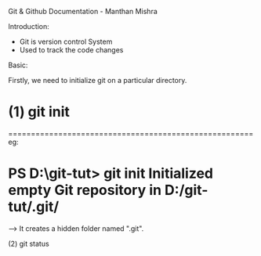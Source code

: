 Git & Github Documentation - Manthan Mishra

Introduction:

- Git is version control System
- Used to track the code changes

Basic:

Firstly, we need to initialize git on a particular directory.

# (1) git init

======================================================
eg:

PS D:\git-tut> git init
Initialized empty Git repository in D:/git-tut/.git/
========================================================
--> It creates a hidden folder named ".git".

(2) git status
